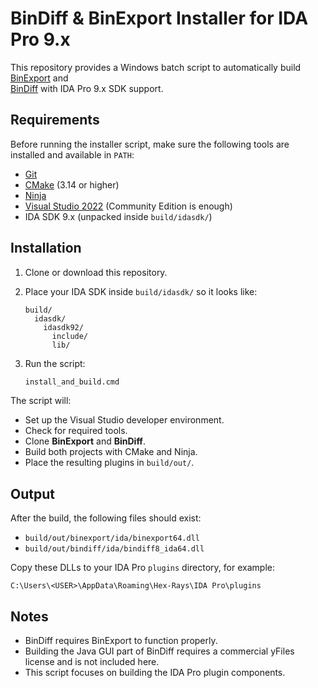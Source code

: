 # BinDiff & BinExport Installer for IDA Pro 9.x

This repository provides a Windows batch script to automatically build  
[BinExport](https://github.com/google/binexport) and  
[BinDiff](https://github.com/google/bindiff) with IDA Pro 9.x SDK support.

## Requirements

Before running the installer script, make sure the following tools are installed and available in `PATH`:

- [Git](https://git-scm.com/)
- [CMake](https://cmake.org/download/) (3.14 or higher)
- [Ninja](https://ninja-build.org/)
- [Visual Studio 2022](https://visualstudio.microsoft.com/) (Community Edition is enough)
- IDA SDK 9.x (unpacked inside `build/idasdk/`)

## Installation

1. Clone or download this repository.
2. Place your IDA SDK inside `build/idasdk/` so it looks like:
   ```
   build/
     idasdk/
       idasdk92/
         include/
         lib/
   ```
3. Run the script:

   ```cmd
   install_and_build.cmd
   ```

The script will:
- Set up the Visual Studio developer environment.
- Check for required tools.
- Clone **BinExport** and **BinDiff**.
- Build both projects with CMake and Ninja.
- Place the resulting plugins in `build/out/`.

## Output

After the build, the following files should exist:
- `build/out/binexport/ida/binexport64.dll`
- `build/out/bindiff/ida/bindiff8_ida64.dll`

Copy these DLLs to your IDA Pro `plugins` directory, for example:
```
C:\Users\<USER>\AppData\Roaming\Hex-Rays\IDA Pro\plugins
```

## Notes

- BinDiff requires BinExport to function properly.
- Building the Java GUI part of BinDiff requires a commercial yFiles license and is not included here.
- This script focuses on building the IDA Pro plugin components.
